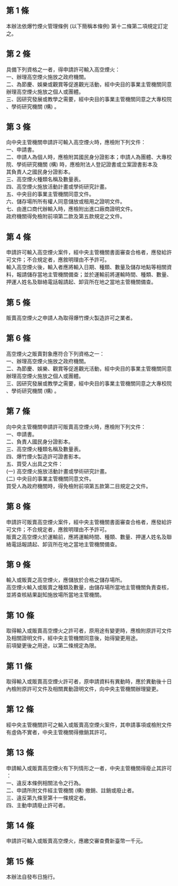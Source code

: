 第 1 條
-------
本辦法依爆竹煙火管理條例 (以下簡稱本條例) 第十二條第二項規定訂定  
之。

第 2 條
-------
具備下列資格之一者，得申請許可輸入高空煙火：  
一、辦理高空煙火施放之政府機關。  
二、為節慶、娛樂或觀賞等促進觀光活動，經中央目的事業主管機關同意  
    辦理高空煙火施放之個人或團體。  
三、因研究發展或教學之需要，經中央目的事業主管機關同意之大專校院  
    、學術研究機關 (構) 。

第 3 條
-------
向中央主管機關申請許可輸入高空煙火時，應檢附下列文件：  
一、申請書。  
二、申請人為個人時，應檢附其國民身分證影本；申請人為團體、大專校  
    院、學術研究機關 (構) 時，應檢附法人登記證書或立案證書影本及  
    其負責人之國民身分證影本。  
三、高空煙火種類名稱及數量表。  
四、高空煙火施放活動計畫或學術研究計畫。  
五、中央目的事業主管機關同意文件。  
六、儲存場所所有權人同意儲放或租用之證明文件。  
七、由進口商代辦輸入時，應檢附出進口廠商證明文件。  
政府機關得免檢附前項第二款及第五款規定之文件。

第 4 條
-------
申請許可輸入高空煙火案件，經中央主管機關書面審查合格者，應發給許  
可文件；不合規定者，應敘明理由不予許可。  
輸入高空煙火後，輸入者應將輸入日期、種類、數量及儲存地點等相關資  
料，報請儲存當地主管機關備查；並於運輸前將運輸時間、種類、數量、  
押運人姓名及聯絡電話報請起、卸貨所在地之當地主管機關備查。

第 5 條
-------
販賣高空煙火之申請人為取得爆竹煙火製造許可之業者。

第 6 條
-------
高空煙火之販賣對象應符合下列資格之一：  
一、辦理高空煙火施放之政府機關。  
二、為節慶、娛樂、觀賞等促進觀光活動，經中央目的事業主管機關同意  
    辦理高空煙火施放之個人或團體。  
三、因研究發展或教學之需要，經中央目的事業主管機關同意之大專校院  
    、學術研究機關 (構) 。

第 7 條
-------
向中央主管機關申請許可販賣高空煙火時，應檢附下列文件：  
一、申請書。  
二、負責人國民身分證影本。  
三、高空煙火種類名稱及數量表。  
四、爆竹煙火製造許可證書影本。  
五、買受人出具之文件：  
 (一) 高空煙火施放活動計畫或學術研究計畫。  
 (二) 中央目的事業主管機關同意文件。  
買受人為政府機關時，得免檢附前項第五款第二目規定之文件。

第 8 條
-------
申請許可販賣高空煙火案件，經中央主管機關書面審查合格者，應發給許  
可文件；不合規定者，應敘明理由不予許可。  
販賣之高空煙火於運輸前，應將運輸時間、種類、數量、押運人姓名及聯  
絡電話報請起、卸貨所在地之當地主管機關備查。

第 9 條
-------
輸入或販賣之高空煙火，應儲放於合格之儲存場所。  
高空煙火輸入或販賣之種類及數量，由儲存場所當地主管機關負責查核，  
並將查核結果副知施放場所當地主管機關。

第 10 條
--------
取得輸入或販賣高空煙火之許可者，原用途有變更時，應檢附原許可文件  
及相關證明文件，經中央主管機關同意後，始得變更用途。  
前項變更後之用途，以第二條規定為限。

第 11 條
--------
取得輸入或販賣高空煙火許可者，原申請資料有異動時，應於異動後十日  
內檢附原許可文件及相關異動證明文件，向中央主管機關辦理變更。

第 12 條
--------
經中央主管機關許可之輸入或販賣高空煙火案件，其申請事項或檢附文件  
有虛偽不實者，中央主管機關得撤銷其許可。

第 13 條
--------
申請輸入或販賣高空煙火有下列情形之一者，中央主管機關得廢止其許可  
：  
一、違反本條例相關法令之行為。  
二、申請所附文件經主管機關 (構) 撤銷、註銷或廢止者。  
三、違反第九條至第十一條規定者。  
四、主動申請廢止許可者。

第 14 條
--------
申請許可輸入或販賣高空煙火，應繳交審查費新臺幣一千元。

第 15 條
--------
本辦法自發布日施行。

